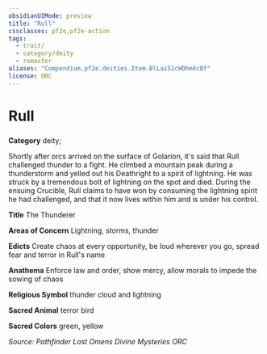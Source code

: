 ```yaml
---
obsidianUIMode: preview
title: "Rull"
cssclasses: pf2e,pf2e-action
tags:
  - trait/
  - category/deity
  - remaster
aliases: "Compendium.pf2e.deities.Item.BlLaiS1cWDhmXcBf"
license: ORC
---
```

# Rull

### 

**Category** deity; 




Shortly after orcs arrived on the surface of Golarion, it's said that Rull challenged thunder to a fight. He climbed a mountain peak during a thunderstorm and yelled out his Deathright to a spirit of lightning. He was struck by a tremendous bolt of lightning on the spot and died. During the ensuing Crucible, Rull claims to have won by consuming the lightning spirit he had challenged, and that it now lives within him and is under his control.

**Title** The Thunderer

**Areas of Concern** Lightning, storms, thunder

**Edicts** Create chaos at every opportunity, be loud wherever you go, spread fear and terror in Rull's name

**Anathema** Enforce law and order, show mercy, allow morals to impede the sowing of chaos

**Religious Symbol** thunder cloud and lightning

**Sacred Animal** terror bird

**Sacred Colors** green, yellow

*Source: Pathfinder Lost Omens Divine Mysteries*
*ORC*